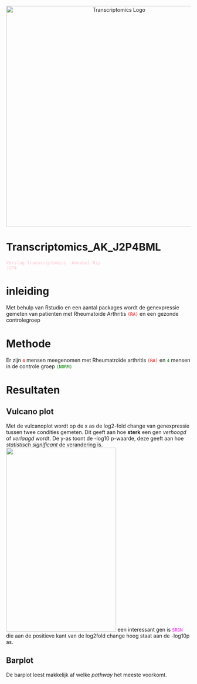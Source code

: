 
<p align="center">
  <img src="/Users/anni/Desktop/github/plaatjes/genplaatje.png" alt="Transcriptomics Logo" width="600"/>
</p>


# Transcriptomics_AK_J2P4BML
<code style="color:pink">Verslag transcriptomics -Annabel Kip J2P4</code>

# inleiding
 
Met behulp van Rstudio en een aantal packages wordt de genexpressie gemeten van 
patienten met Rheumatoide Arthritis <code style="color:red">(RA)</code> en een gezonde controlegroep

# Methode
Er zijn <code style="color:red">4</code> mensen meegenomen met Rheumatroïde arthritis <code style="color:red">(RA)</code> en <code style="color:green">4</code> mensen in de controle groep <code style="color:green">(NORM)</code>

# Resultaten

## Vulcano plot
Met de vulcanoplot wordt op de x as de log2-fold change van genexpressie tussen twee condities gemeten.
Dit geeft aan hoe **sterk** een gen *verhoogd* of *verlaagd* wordt. 
De y-as toont de -log10 p-waarde, deze geeft aan hoe *statistisch significant* de verandering is.
<img src="/Users/anni/Desktop/github/resultaten/Rplot01metcutoff.jpeg" width ="300" height ="500">
een interessant gen is <code style="color:fuchsia">SRGN</code> die aan de positieve kant van de log2fold change hoog staat aan de -log10p as.
## Barplot
De barplot leest makkelijk af welke *pathway* het meeste voorkomt.


